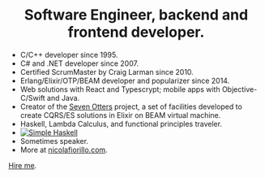 
<h1 align="center">
  Software Engineer, backend and frontend developer.
</h1>

- C/C++ developer since 1995.
- C# and .NET developer since 2007.
- Certified ScrumMaster by Craig Larman since 2010.
- Erlang/Elixir/OTP/BEAM developer and popularizer since 2014.
- Web solutions with React  and Typescrypt; mobile apps with Objective-C/Swift and Java.
- Creator of the [Seven Otters](https://www.sevenotters.org/) project, a set of facilities developed to create CQRS/ES solutions in Elixir on BEAM virtual machine.
- Haskell, Lambda Calculus, and functional principles traveler.
- [![Simple Haskell](https://www.simplehaskell.org/badges/badge.svg)](https://www.simplehaskell.org)
- Sometimes speaker.
- More at [nicolafiorillo.com](https://www.nicolafiorillo.com).

[Hire me](nicola.fiorillo[at]gmail.com).
